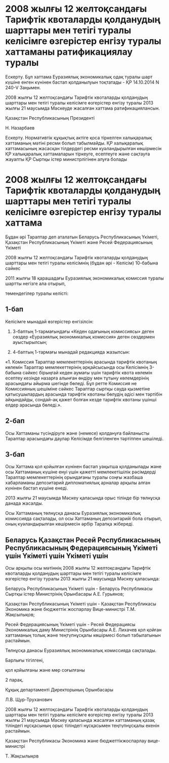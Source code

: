 # 2008 жылғы 12 желтоқсандағы Тарифтік квоталарды қолданудың шарттары мен тетігі туралы келісімге өзгерістер енгізу туралы хаттаманы ратификациялау туралы

Ескерту. Бұл хаттама Еуразиялық экономикалық одақ туралы шарт күшіне енген күнінен бастап қолданылуын тоқтатады - ҚР 14.10.2014 N 240-V Заңымен.

2008 жылғы 12 желтоқсандағы Тарифтік квоталарды қолданудың шарттары мен тетігі туралы келісімге өзгерістер енгізу туралы 2013 жылғы 21 маусымда Мәскеуде жасалған хаттама ратификациялансын.

Қазақстан Республикасының Президенті

Н. Назарбаев

Ескерту. Нормативтік құқықтық актіге қоса тіркелген халықаралық хаттаманың мәтіні ресми болып табылмайды. ҚР халықаралық хаттамасының жасасқан тілдердегі ресми куәландырылған көшірмесін ҚР халықаралық хаттамаларын тіркеуге, есептеуге және сақтауға жауапты ҚР Сыртқы істер министрлігінен алуға болады

# 2008 жылғы 12 желтоқсандағы Тарифтік квоталарды қолданудың шарттары мен тетігі туралы келісімге өзгерістер енгізу туралы хаттама

Бұдан әрі Тараптар деп аталатын Беларусь Республикасының Үкіметі, Қазақстан Республикасының Үкіметі және Ресей Федерациясының Үкіметі

2008 жылғы 12 желтоқсандағы Тарифтік квоталарды қолданудың шарттары мен тетігі туралы келісімнің (бұдан әрі - Келісім) 10-бабына сәйкес

2011 жылғы 18 қарашадағы Еуразиялық экономикалық комиссия туралы шартты негізге ала отырып,

төмендегілер туралы келісті:

## 1-бап

Келісімге мынадай өзгерістер енгізілсін:

1. 3-баптың 1-тармағындағы «Кеден одағының комиссиясы» деген сөздер «Еуразиялық экономикалық комиссия» деген сөздермен ауыстырылсын;

2. 4-баптың 1-тармағы мынадай редакцияда жазылсын:

«1. Комиссия Тараптар мемлекеттерінің арасында тарифтік квотаның көлемін Тараптар мемлекеттерінің әрқайсысында осы Келісімнің 3-бабына сәйкес бірыңғай кеден аумағы үшін тарифтік квота көлемін есептеу кезінде назарға алынған өндіру мен тұтыну көлемдерінің арасындағы айырма шегінде бөледі. Бұл ретте Комиссия не Комиссияның шешіміне сәйкес Тараптар сыртқы сауда қызметіне қатысушылардың арасында тарифтік квотаны бөлудің әдісі мен тәртібін айқындайды, сондай-ақ қажет болған кезде тарифтік квотаны үшінші елдер арасында бөледі.».

## 2-бап

Осы Хаттаманы түсіндіруге және (немесе) қолдануға байланысты Тараптар арасындағы даулар Келісімде белгіленген тәртіппен шешіледі.

## 3-бап

Осы Хаттама қол қойылған күнінен бастап уақытша қолданылады және осы Хаттаманың күшіне енуі үшін қажетті мемлекетішілік рәсімдерді Тараптар мемлекеттерінің орындағаны туралы соңғы жазбаша хабарламаны депозитарий дипломатиялық арналар арқылы алған күнінен бастап күшіне енеді.

2013 жылғы 21 маусымда Мәскеу қаласында орыс тілінде бір төлнұсқа данада жасалды.

Осы Хаттаманың төлнұсқа данасы Еуразиялық экономикалық комиссияда сақталады, ол осы Хаттаманың депозитарийі бола отырып, оның куәландырылған көшірмесін әрбір Тарапқа жібереді.

## Беларусь Қазақстан Ресей Республикасының Республикасының Федерациясының Үкіметі үшін Үкіметі үшін Үкіметі үшін

Осы арқылы осы мәтіннің 2008 жылғы 12 желтоқсандағы Тарифтік квоталарды қолданудың шарттары мен тетігі туралы келісімге өзгерістер енгізу туралы 2013 жылғы 21 маусымда Мәскеу қаласында:

Беларусь Республикасының Үкіметі үшін - Беларусь Республикасы Сыртқы істер Министрінің Орынбасары А.Е. Гурьянов;

Қазақстан Республикасының Үкіметі үшін - Қазақстан Республикасы Экономика және бюджеттік жоспарлау Вице-министрі Т.М. Жақсылықов;

Ресей Федерациясының Үкіметі үшін - Ресей Федерациясы Экономикалық даму Министрінің Орынбасары А.Е. Лихачев қол қойған хаттаманың толық және теңтүпнұсқалы көшірмесі болып табылатынын растаймын.

Төлнұсқа данасы Еуразиялық экономикалық комиссияда сақталады.

Барлығы тігілгені,

қол қойылғаны және мөр соғылғаны

2 парақ.

Құқық департаменті Директорының Орынбасары

Л.В. Щур-Труханович

2008 жылғы 12 желтоқсандағы Тарифтік квоталарды қолданудың шарттары мен тетігі туралы келісімге өзгерістер енгізу туралы 2013 жылғы 21 маусымда Мәскеу қаласында жасалған хаттаманың қазақ тіліндегі нұсқасының орыс тіліндегі нұсқасымен теңтүпнұсқалы екенін растаймын.

Қазақстан Республикасы Экономика және бюджеттікжоспарлау вице-министрі

Т. Жақсылықов

